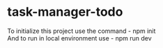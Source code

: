 # task-manager-todo

To initialize this project use the command - npm init
<br/>
And to run in local environment use - npm run dev
    
    
